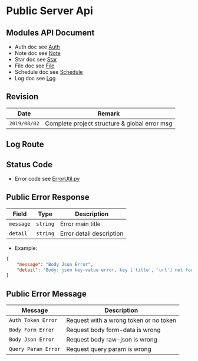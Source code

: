 # Public Server Api

## Modules API Document
+ Auth doc see [Auth](https://github.com/Aoi-hosizora/Biji_BackEnd/blob/master/app/Modules/Auth/readme.md)
+ Note doc see [Note](https://github.com/Aoi-hosizora/Biji_BackEnd/blob/master/app/Modules/Note/readme.md)
+ Star doc see [Star](https://github.com/Aoi-hosizora/Biji_BackEnd/blob/master/app/Modules/Star/readme.md)
+ File doc see [File](https://github.com/Aoi-hosizora/Biji_BackEnd/blob/master/app/Modules/File/readme.md)
+ Schedule doc see [Schedule](https://github.com/Aoi-hosizora/Biji_BackEnd/blob/master/app/Modules/Schedule/readme.md)
+ Log doc see [Log](https://github.com/Aoi-hosizora/Biji_BackEnd/blob/master/app/Modules/Log/readme.md)

## Revision

|Date|Remark|
|--|--|
|`2019/08/02`|Complete project structure & global error msg|


## Log Route


## Status Code

+ Error code see [ErrorUtil.py](https://github.com/Aoi-hosizora/Biji_BackEnd/blob/master/app/Utils/ErrorUtil.py)

## Public Error Response

|Field|Type|Description|
|--|--|--|
|`message`|`string`|Error main title|
|`detail`|`string`|Error detail description|

+ Example:

```json
{
    "message": "Body Json Error",
    "detail": "Body: json key-value error, key ['title', 'url'] not found or error"
}
```

## Public Error Message

|Message|Description|
|--|--|
|`Auth Token Error`|Request with a wrong token or no token|
|`Body Form Error`|Request body form-data is wrong|
|`Body Json Error`|Request body raw-json is wrong|
|`Query Param Error`|Request query param is wrong|